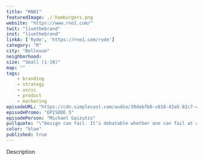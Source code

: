```yaml
---
title: "RN01"
featuredImage: ./-hamburgers.png
website: "https://www.rno1.com/"
twit: "livethebrand"
inst: "livethebrand"
linkA: ['Ryde', 'https://rno1.com/ryde']
category: "R"
city: "Bellevue"
neighborhood:
size: "Small (1-10)"
map: ""
tags:
    - branding
    - strategy
    - ux/ui
    - product
    - marketing
episodeURL: "https://cdn.simplecast.com/audio/30dabfb8-c618-43a5-81c7-c5c83750983a/episodes/98f94fa7-ff20-4384-b09e-243e8aa8d020/audio/78c61cc9-8b92-47c6-a5c3-44e8638a8683/default_tc.mp3"
episodePromo: "EPISODE 5"
episodePerson: "Michael Gaizutis"
pullquote: "\"Design can fail. It’s debatable whether one can fail at art.\""
color: "blue"
published: true
---
```


Description
